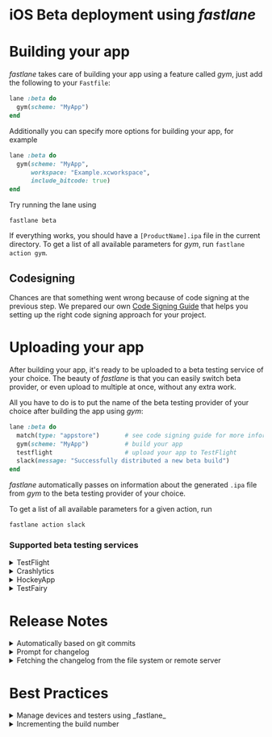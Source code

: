# iOS Beta deployment using _fastlane_

# Building your app

_fastlane_ takes care of building your app using a feature called _gym_, just add the following to your `Fastfile`:

```ruby
lane :beta do
  gym(scheme: "MyApp")
end
```

Additionally you can specify more options for building your app, for example

```ruby
lane :beta do
  gym(scheme: "MyApp",
      workspace: "Example.xcworkspace",
      include_bitcode: true)
end
```

Try running the lane using

```no-highlight
fastlane beta
```

If everything works, you should have a `[ProductName].ipa` file in the current directory. To get a list of all available parameters for _gym_, run `fastlane action gym`.

## Codesigning

Chances are that something went wrong because of code signing at the previous step. We prepared our own [Code Signing Guide](/codesigning/GettingStarted) that helps you setting up the right code signing approach for your project.

# Uploading your app

After building your app, it's ready to be uploaded to a beta testing service of your choice. The beauty of _fastlane_ is that you can easily switch beta provider, or even upload to multiple at once, without any extra work.

All you have to do is to put the name of the beta testing provider of your choice after building the app using _gym_:

```ruby
lane :beta do
  match(type: "appstore")       # see code signing guide for more information
  gym(scheme: "MyApp")          # build your app
  testflight                    # upload your app to TestFlight
  slack(message: "Successfully distributed a new beta build")
end
```

_fastlane_ automatically passes on information about the generated `.ipa` file from _gym_ to the beta testing provider of your choice.

To get a list of all available parameters for a given action, run
```no-highlight
fastlane action slack
```

### Supported beta testing services


<details>
<summary>TestFlight</summary>

You can easily upload new builds to TestFlight (which is part of iTunes Connect) using _fastlane_. To do so, just use the built-in `testflight` action after building your app

```ruby
lane :beta do
  # ...
  gym
  testflight
end
```

Some example use cases

```ruby
lane :beta do
  # ...
  gym

  # Variant 1: Provide a changelog to your build
  testflight(changelog: "Add rocket emoji")

  # Variant 2: Skip the "Waiting for processing" of the binary
  #   While this will speed up your build, it will not distribute
  #   the binary to your tests, nor set a changelog
  testflight(skip_waiting_for_build_processing: true)
end
```

If you used `fastlane init` to setup _fastlane_, your Apple ID is stored in the `fastlane/Appfile`. You can also overwrite the username, using `testflight(username: "bot@fastlane.tools")`.

To get a list of all available options, run

```no-highlight
fastlane action testflight
```

With _fastlane_, you can also automatically manage your beta testers, check out TODO for more information.

---
</details>

<details>
<summary>Crashlytics</summary>

```ruby
lane :beta do
  # ...
  gym
  crashlytics(api_token: "[insert_key_here]",
              build_secret: "[insert_key_here]")
end
```

To get your API token, open the [organizations settings page](https://www.fabric.io/settings/organizations) and click on the API key and build secret links. 


To get a list of all available options, run

```no-highlight
fastlane action crashlytics
```

TODO: Also mention the other onboarding method

---
</details>

<details>
<summary>HockeyApp</summary>

```ruby
lane :beta do
  # ...
  gym
  hockey(api_token: "[insert_key_here]")
end
```

To get your API token, open [API Tokens in Account Settings](https://rink.hockeyapp.net/manage/auth_tokens). From there, you can find your existing API token, or create a new one. 

To get a list of all available options see the [`hockey` action docs](https://docs.fastlane.tools/actions/Actions/#hockey), or run 

```no-highlight
fastlane action hockey
```

</details>

<details>
<summary>TestFairy</summary>

```ruby
lane :beta do
  # ...
  gym

  testfairy(api_key: "[insert_key_here]")

  # Variant 1: Provide a changelog
  testfairy(api_key: "[insert_key_here]", 
            comment: "Add rocket emoji")

  # Variant 2: Specify tester groups
  testfairy(api_key: "[insert_key_here]", testers_groups: ["group1"])
end
```

To get a list of all available options, run

```no-highlight
fastlane action testfairy
```

More information about the service on [TestFairy.com](https://testfairy.com).
</details>


# Release Notes

<details>
<summary>Automatically based on git commits</summary>

Your changelog changes, so it doesn't make a lot of sense to store a static release note in the `Fastfile`.

```ruby
lane :beta do
  match
  gym

  changelog_from_git_commits # this will generate the changelog based on your last commits
  testflight
end
```

Get a list of all available options using `fastlane action changelog_from_git_commits`, here are some examples

```ruby
changelog_from_git_commits(
  between: ['7b092b3', 'HEAD'], # Optional, lets you specify a revision/tag range between which to collect commit info
  include_merges: true # Optional, lets you filter out merge commits
)
```
---
</details>

<details>
<summary>Prompt for changelog</summary>

You can automatically be asked for the changelog in your terminal using the `prompt` action:

```ruby
lane :beta do
  # Variant 1: Ask for a one line input
  changelog = prompt("Changelog: ")

  # Variant 2: Ask for a multi-line input
  #   The user confirms their input by typing `END` and Enter
  changelog = prompt(
    text: "Changelog: ",
    multi_line_end_keyword: "END"
  )

  match
  gym

  testflight(changelog: changelog)
end
```

---
</details>

<details>
<summary>Fetching the changelog from the file system or remote server</summary>

You can fetch values from anywhere in your `Fastfile`, including the file system and remote server

```ruby
lane :beta do
  # Variant 1: Read from file system
  #   note the `..`, since fastlane runs in the _fastlane_ directory
  changelog = File.read("../Changelog.txt")

  # Variant 2: Fetch data from a remote web server
  changelog = download(url: "https://lookatmycms.com/changelog.txt")

  match
  gym

  testflight(changelog: changelog)
end
```

---
</details>

# Best Practices

<details>
<summary>Manage devices and testers using _fastlane_</summary>

<details>
<summary>TestFlight</summary>

If you're using TestFlight you don't need to worry about UDIDs of your devices. Instead you just maintain a list of testers based on their Apple ID email address.

_fastlane_ supports automatically registering devices using different approaches

#### [boarding](https://github.com/fastlane/boarding#readme)

[boarding](https://github.com/fastlane/boarding#readme) allows you set up a registration page for your beta testers, so they can enter their email address and start testing your application.

![/img/getting-started/ios/boarding-screenshot.png](/img/getting-started/ios/boarding-screenshot.png)

Check out the [boarding GitHub repo](https://github.com/fastlane/boarding#readme) for more information.

#### pilot

_pilot_ is automatically installed with _fastlane_, you can use it to register individual testers to TestFlight

```no-highlight
# Register a new external tester
fastlane pilot add email@invite.com

# Register a new external tester and add them to your app
fastlane pilot add email@invite.com -a com.app.name
```
---

</details>

<details>
<summary>Third party beta testing services</summary>

If you're using a third party beta testing service, you'll need to manage your registered devices and their UDIDs. _fastlane_ already supports device registrations and updating provisioning profiles out of the box. 

```ruby
lane :beta do
  # Before calling match, we make sure all our devices are registered on the Apple Developer Portal
  register_devices(devices_file: "devices.txt")

  # After registering the new devices, we'll make sure to update the provisioning profile if necessary
  # Note how we make sure to pass "adhoc" to get and use a provisioning profile for Ad Hoc distribution
  match(force_for_new_devices: true, type: "adhoc")
  gym
  # ...
end
```

The `devices.txt` should look like this:
```
Device ID Device Name
A123456789012345678901234567890123456789  DeviceName1
B123456789012345678901234567890123456789  DeviceName2
```

</details>
</details>

<details>
<summary>Incrementing the build number</summary>

Depending on the beta testing service you use, you'll have to increment the build number each time you upload a new build. This is a requirement for TestFlight for example.

To do so, there are some built-in fastlane actions available, here are some examples

### Commiting the build number to version control

The code sample below will increment the build number and commit the project changes to version control.

```ruby
lane :beta do
  # Ensure that there that your git status is not dirty
  ensure_git_status_clean

  # Increment the build number (not the version number)
  # Providing the xcodeproj is optional
  increment_build_number(xcodeproj: "Example.xcodeproj")

  # Commit the version bump
  commit_version_bump(xcodeproj: "Example.xcodeproj")

  # Add a git tag for this build. This will automatically
  # use an appropriate git tag name
  add_git_tag

  # Push the new commit and tag back to your git remote
  push_to_git_remote
end
```

### Fetching the latest build number from TestFlight

The code sample below will use the latest build number from TestFlight and temporarily set it. 

```ruby
lane :beta do
  increment_build_number(
    build_number: latest_testflight_build_number + 1,
    xcodeproj: "Example.xcodeproj"
  )
end
```

For all the steps above, there are more parameters available, run the following to get a full list:

```no-highlight
fastlane action [action_name]
```

---

</details>
